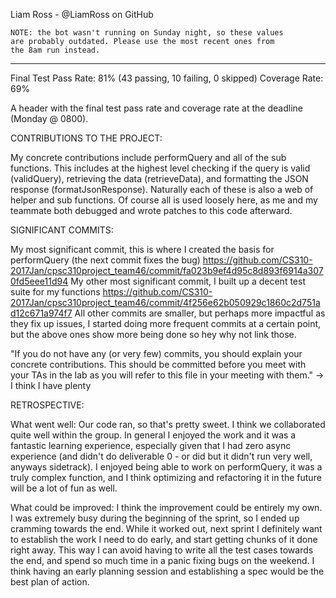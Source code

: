 Liam Ross - @LiamRoss on GitHub

    NOTE: the bot wasn't running on Sunday night, so these values 
    are probably outdated. Please use the most recent ones from 
    the 8am run instead.
___________________________________________________________________
Final Test Pass Rate:       81% (43 passing, 10 failing, 0 skipped)
Coverage Rate:              69%

A header with the final test pass rate and coverage rate at the deadline (Monday @ 0800).


CONTRIBUTIONS TO THE PROJECT:

My concrete contributions include performQuery and all of the sub functions. This includes 
at the highest level checking if the query is valid (validQuery), retrieving the data 
(retrieveData), and formatting the JSON response (formatJsonResponse). Naturally each of these
is also a web of helper and sub functions. Of course all is used loosely here, as me and my 
teammate both debugged and wrote patches to this code afterward. 


SIGNIFICANT COMMITS:

My most significant commit, this is where I created the basis for performQuery (the next commit 
    fixes the bug)
    https://github.com/CS310-2017Jan/cpsc310project_team46/commit/fa023b9ef4d95c8d893f6914a3070fd5eee11d94 
My other most significant commit, I built up a decent test suite for my functions 
    https://github.com/CS310-2017Jan/cpsc310project_team46/commit/4f256e62b050929c1860c2d751ad12c671a974f7 
All other commits are smaller, but perhaps more impactful as they fix up issues, I started doing more 
    frequent commits at a certain point, but the above ones show more being done so hey why not link those.

"If you do not have any (or very few) commits, you should explain your concrete contributions. 
    This should be committed before you meet with your TAs in the lab as you will refer to this file 
    in your meeting with them."
        -> I think I have plenty


RETROSPECTIVE:

What went well:
    Our code ran, so that's pretty sweet. I think we collaborated quite well within the group. 
    In general I enjoyed the work and it was a fantastic learning experience, especially given that 
    I had zero async experience (and didn't do deliverable 0 - or did but it didn't run very well, 
    anyways sidetrack). I enjoyed being able to work on performQuery, it was a truly complex function,
    and I think optimizing and refactoring it in the future will be a lot of fun as well. 

What could be improved:
    I think the improvement could be entirely my own. I was extremely busy during the beginning of 
    the sprint, so I ended up cramming towards the end. While it worked out, next sprint I definitely 
    want to establish the work I need to do early, and start getting chunks of it done right away. 
    This way I can avoid having to write all the test cases towards the end, and spend so much time in 
    a panic fixing bugs on the weekend. I think having an early planning session and establishing a 
    spec would be the best plan of action.